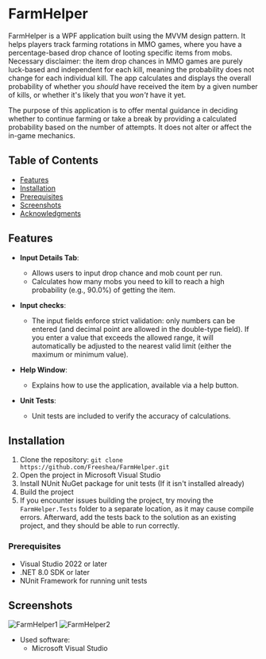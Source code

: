 # FarmHelper
FarmHelper is a WPF application built using the MVVM design pattern. It helps players track farming rotations in MMO games, where you have a percentage-based drop chance of looting specific items from mobs. 
Necessary disclaimer: the item drop chances in MMO games are purely luck-based and independent for each kill, meaning the probability does not change for each individual kill.
The app calculates and displays the overall probability of whether you *should* have received the item by a given number of kills, or whether it's likely that you *won't* have it yet. 

The purpose of this application is to offer mental guidance in deciding whether to continue farming or take a break by providing a calculated probability based on the number of attempts. It does not alter or affect the in-game mechanics.


## Table of Contents
- [Features](#features)
- [Installation](#installation)
- [Prerequisites](#prerequisites)
- [Screenshots](#screenshots)
- [Acknowledgments](#acknowledgments)

## Features
- **Input Details Tab**: 
  - Allows users to input drop chance and mob count per run.
  - Calculates how many mobs you need to kill to reach a high probability (e.g., 90.0%) of getting the item.

- **Input checks**: 
  - The input fields enforce strict validation: only numbers can be entered (and decimal point are allowed in the double-type field). If you enter a value that exceeds the allowed range, it will automatically be adjusted to the nearest valid limit (either the maximum or minimum value).

- **Help Window**: 
  - Explains how to use the application, available via a help button.

- **Unit Tests**: 
  - Unit tests are included to verify the accuracy of calculations.

## Installation
1. Clone the repository: `git clone https://github.com/Freeshea/FarmHelper.git`
2. Open the project in Microsoft Visual Studio
3. Install NUnit NuGet package for unit tests (If it isn't installed already)
4. Build the project
5. If you encounter issues building the project, try moving the `FarmHelper.Tests` folder to a separate location, as it may cause compile errors. Afterward, add the tests back to the solution as an existing project, and they should be able to run correctly.

### Prerequisites
- Visual Studio 2022 or later
- .NET 8.0 SDK or later
- NUnit Framework for running unit tests

## Screenshots
![FarmHelper1](https://github.com/user-attachments/assets/5ef88a24-e563-4cd3-b4f3-98da1f6f5235)
![FarmHelper2](https://github.com/user-attachments/assets/be274422-dad1-4708-9549-94b420969e35)

- Used software:
  - Microsoft Visual Studio
